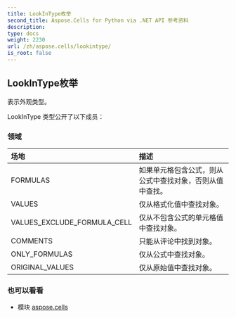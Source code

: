 ```yaml
---
title: LookInType枚举
second_title: Aspose.Cells for Python via .NET API 参考资料
description:
type: docs
weight: 2230
url: /zh/aspose.cells/lookintype/
is_root: false
---
```

## LookInType枚举
表示外观类型。



LookInType 类型公开了以下成员：

### 领域
|场地|描述|
| :- | :- |
| FORMULAS |如果单元格包含公式，则从公式中查找对象，否则从值中查找。|
| VALUES |仅从格式化值中查找对象。|
| VALUES_EXCLUDE_FORMULA_CELL |仅从不包含公式的单元格值中查找对象。|
| COMMENTS |只能从评论中找到对象。|
| ONLY_FORMULAS |仅从公式中查找对象。|
| ORIGINAL_VALUES |仅从原始值中查找对象。|



### 也可以看看
* 模块 [aspose.cells](..)

